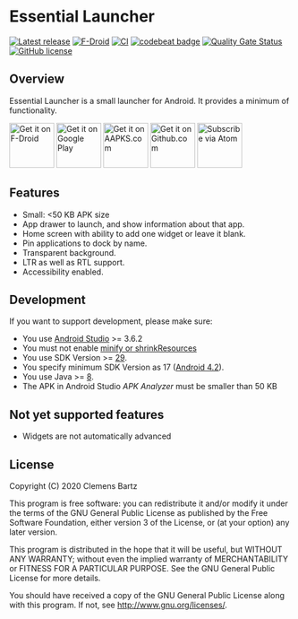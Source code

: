 # Essential Launcher

[![Latest release](https://img.shields.io/github/release/clemensbartz/essential-launcher.svg)](https://github.com/clemensbartz/essential-launcher/releases/latest)
[![F-Droid](https://img.shields.io/f-droid/v/de.clemensbartz.android.launcher.svg)](https://f-droid.org/de/packages/de.clemensbartz.android.launcher/)
[![CI](https://github.com/clemensbartz/essential-launcher/workflows/CI/badge.svg)](https://github.com/clemensbartz/essential-launcher/actions/)
[![codebeat badge](https://codebeat.co/badges/bbe69ee2-68c1-45f4-927f-c931cd194b8e)](https://codebeat.co/projects/github-com-clemensbartz-essential-launcher-release-v2-2)
[![Quality Gate Status](https://sonarcloud.io/api/project_badges/measure?project=clemensbartz_essential-launcher&metric=alert_status)](https://sonarcloud.io/dashboard?id=clemensbartz_essential-launcher)
[![GitHub license](https://img.shields.io/github/license/clemensbartz/essential-launcher.svg)](https://github.com/clemensbartz/essential-launcher/blob/release/v2.2/LICENSE)

## Overview

Essential Launcher is a small launcher for Android. It provides a minimum of functionality.

<a href="https://f-droid.org/packages/de.clemensbartz.android.launcher/" target="_blank">
<img src="https://fdroid.gitlab.io/artwork/badge/get-it-on.png" alt="Get it on F-Droid" height="80"/></a>
<a href="https://play.google.com/store/apps/details?id=de.clemensbartz.android.launcher" target="_blank">
<img src="https://play.google.com/intl/en_us/badges/images/generic/en-play-badge.png" alt="Get it on Google Play" height="80"/></a>
<a href="https://aapks.com/apk/essential-launcher/" target="_blank">
<img src="https://aapks.com/get.png" alt="Get it on AAPKS.com" height="80"/></a>
<a href="https://github.com/clemensbartz/essential-launcher/releases/latest">
<img src="https://raw.githubusercontent.com/clemensbartz/essential-launcher/release/v2.0/promo/graphics/en/get-github.png" alt="Get it on Github.com" height="80"/></a>
<a href="https://github.com/clemensbartz/essential-launcher/releases.atom">
<img src="https://raw.githubusercontent.com/clemensbartz/essential-launcher/release/v2.0/promo/graphics/en/subscribe-atom.png" alt="Subscribe via Atom" height="80"/></a>

## Features

- Small: <50 KB APK size
- App drawer to launch, and show information about that app.
- Home screen with ability to add one widget or leave it blank.
- Pin applications to dock by name.
- Transparent background.
- LTR as well as RTL support.
- Accessibility enabled.

## Development

If you want to support development, please make sure:

- You use [Android Studio](https://developer.android.com/studio/) >= 3.6.2
- You must not enable [minify or shrinkResources](https://developer.android.com/studio/build/shrink-code)
- You use SDK Version >= [29](https://developer.android.com/about/versions/10/).
- You specify minimum SDK Version as 17 ([Android 4.2](https://developer.android.com/about/versions/android-4.2)).
- You use Java >= [8](https://docs.oracle.com/javase/8/docs/api/).
- The APK in Android Studio _APK Analyzer_ must be smaller than 50 KB

## Not yet supported features

- Widgets are not automatically advanced

## License

Copyright (C) 2020 Clemens Bartz

This program is free software: you can redistribute it and/or modify
it under the terms of the GNU General Public License as published by
the Free Software Foundation, either version 3 of the License, or
(at your option) any later version.

This program is distributed in the hope that it will be useful,
but WITHOUT ANY WARRANTY; without even the implied warranty of
MERCHANTABILITY or FITNESS FOR A PARTICULAR PURPOSE.  See the
GNU General Public License for more details.

You should have received a copy of the GNU General Public License
along with this program.  If not, see <http://www.gnu.org/licenses/>.
